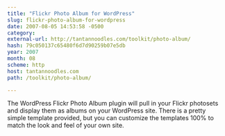 ```yaml
---
title: "Flickr Photo Album for WordPress"
slug: flickr-photo-album-for-wordpress
date: 2007-08-05 14:53:58 -0500
category: 
external-url: http://tantannoodles.com/toolkit/photo-album/
hash: 79c050137c65480f6d7d90259b07e5db
year: 2007
month: 08
scheme: http
host: tantannoodles.com
path: /toolkit/photo-album/

---
```


The WordPress Flickr Photo Album plugin will pull in your Flickr photosets and display them as albums on your WordPress site. There is a pretty simple template provided, but you can customize the templates 100% to match the look and feel of your own site.
